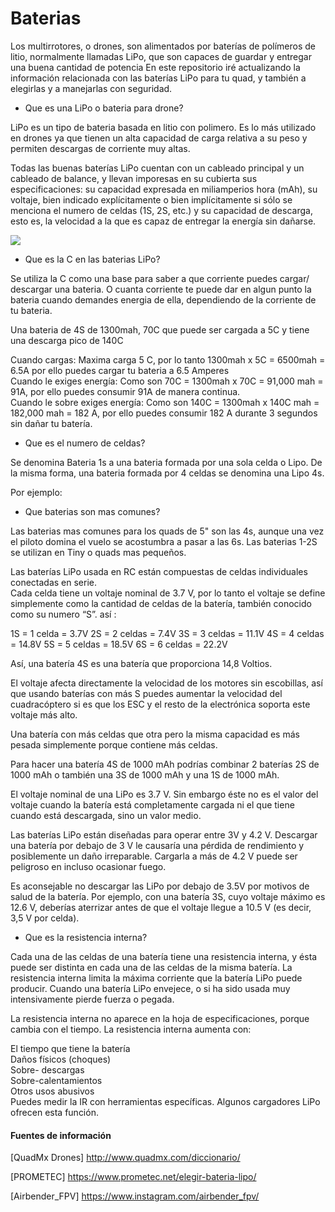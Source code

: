 # Baterias

Los multirrotores, o drones, son alimentados por baterías de polímeros de litio, normalmente llamadas LiPo, que son capaces de guardar y entregar una buena cantidad de potencia  En este repositorio iré actualizando la información relacionada con las baterías LiPo para tu quad, y también a elegirlas y a manejarlas con seguridad.

- Que es una LiPo o bateria para drone?

LiPo es un tipo de bateria basada en litio con polimero. Es lo más utilizado en drones ya que tienen un alta capacidad de carga relativa a su peso y permiten descargas de corriente muy altas.  

Todas las buenas baterías LiPo cuentan con un cableado principal y un cableado de balance, y llevan imporesas en su cubierta sus especificaciones: su capacidad expresada en miliamperios hora (mAh), su voltaje, bien indicado explícitamente o bien implícitamente si sólo se menciona el numero de celdas (1S, 2S, etc.) y su capacidad de descarga, esto es, la velocidad a la que es capaz de entregar la energía sin dañarse.

<img src="https://www.prometec.net/wp-content/uploads/2018/02/g2.jpg">

- Que es la C en las baterias LiPo?  

Se utiliza la C como una base para saber a que corriente puedes cargar/ descargar una bateria. O cuanta corriente te puede dar en algun punto la bateria cuando demandes energia de ella, dependiendo de la corriente de tu bateria. 

Una bateria de 4S de 1300mah, 70C que puede ser cargada a 5C y tiene una descarga pico de 140C  

Cuando cargas: Maxima carga 5 C, por lo tanto 1300mah x 5C = 6500mah = 6.5A por ello puedes cargar tu bateria a 6.5 Amperes  
Cuando le exiges energía: Como son 70C = 1300mah x 70C = 91,000 mah = 91A, por ello puedes consumir 91A de manera continua.  
Cuando le sobre exiges energía: Como son 140C = 1300mah x 140C mah = 182,000 mah = 182 A, por ello puedes consumir 182 A durante 3 segundos sin dañar tu batería.


- Que es el numero de celdas?

Se denomina Bateria 1s a una bateria formada por una sola celda o Lipo. De la misma forma, una bateria formada por 4 celdas se denomina una Lipo 4s.

Por ejemplo:  


- Que baterias son mas comunes?

Las baterias mas comunes para los quads de 5" son las 4s, aunque una vez el piloto domina el vuelo se acostumbra a pasar a las 6s.
Las baterias 1-2S se utilizan en Tiny o quads mas pequeños.

Las baterías LiPo usada en RC están compuestas de celdas individuales conectadas en serie.   
Cada celda tiene un voltaje nominal de 3.7 V, por lo tanto el voltaje se define simplemente como la cantidad de celdas de la batería, también conocido como su numero “S”. así :

1S = 1 celda = 3.7V
2S = 2 celdas = 7.4V
3S = 3 celdas = 11.1V
4S = 4 celdas = 14.8V
5S = 5 celdas = 18.5V
6S = 6 celdas = 22.2V

Así, una batería 4S es una batería que proporciona 14,8 Voltios.

El voltaje afecta directamente la velocidad de los motores sin escobillas, así que usando baterías con más S puedes aumentar la velocidad del cuadracóptero si es que los ESC y el resto de la electrónica soporta este voltaje más alto.

Una batería con más celdas que otra pero la misma capacidad es más pesada simplemente porque contiene más celdas.

Para hacer una batería 4S de 1000 mAh podrías combinar 2 baterías 2S de 1000 mAh o también una 3S de 1000 mAh y una 1S de 1000 mAh.

El voltaje nominal de una LiPo es 3.7 V. Sin embargo éste no es el valor del voltaje cuando la batería está completamente cargada ni el que tiene cuando está descargada, sino un valor medio.

Las baterías LiPo están diseñadas para operar entre 3V y 4.2 V. Descargar una batería por debajo de 3 V le causaría una pérdida de rendimiento y posiblemente un daño irreparable. Cargarla a más de 4.2 V puede ser peligroso en incluso ocasionar fuego.

Es aconsejable no descargar las LiPo por debajo de 3.5V por motivos de salud de la batería. Por ejemplo, con una batería 3S, cuyo voltaje máximo es 12.6 V, deberías aterrizar antes de que el voltaje llegue a 10.5 V (es decir, 3,5 V por celda).

- Que es la resistencia interna?  

Cada una de las celdas de una batería tiene una resistencia interna, y ésta puede ser distinta en cada una de las celdas de la misma batería. La resistencia interna limita la máxima corriente que la batería LiPo puede producir. Cuando una batería LiPo envejece, o si ha sido usada muy intensivamente pierde fuerza o pegada.  

La resistencia interna no aparece en la hoja de especificaciones, porque cambia con el tiempo. La resistencia interna aumenta con:

El tiempo que tiene la batería  
Daños físicos (choques)  
Sobre- descargas  
Sobre-calentamientos  
Otros usos abusivos  
Puedes medir la IR con herramientas específicas. Algunos cargadores LiPo ofrecen esta función.  


#### Fuentes de información 

[QuadMx Drones] http://www.quadmx.com/diccionario/  

[PROMETEC] https://www.prometec.net/elegir-bateria-lipo/

[Airbender_FPV] https://www.instagram.com/airbender_fpv/

